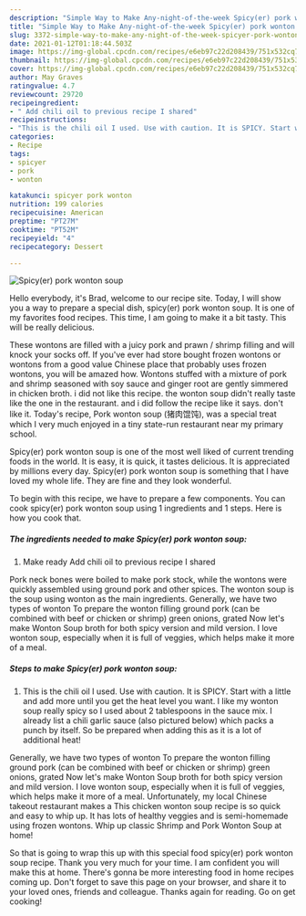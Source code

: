 ```yaml
---
description: "Simple Way to Make Any-night-of-the-week Spicy(er) pork wonton soup"
title: "Simple Way to Make Any-night-of-the-week Spicy(er) pork wonton soup"
slug: 3372-simple-way-to-make-any-night-of-the-week-spicyer-pork-wonton-soup
date: 2021-01-12T01:18:44.503Z
image: https://img-global.cpcdn.com/recipes/e6eb97c22d208439/751x532cq70/spicyer-pork-wonton-soup-recipe-main-photo.jpg
thumbnail: https://img-global.cpcdn.com/recipes/e6eb97c22d208439/751x532cq70/spicyer-pork-wonton-soup-recipe-main-photo.jpg
cover: https://img-global.cpcdn.com/recipes/e6eb97c22d208439/751x532cq70/spicyer-pork-wonton-soup-recipe-main-photo.jpg
author: May Graves
ratingvalue: 4.7
reviewcount: 29720
recipeingredient:
- " Add chili oil to previous recipe I shared"
recipeinstructions:
- "This is the chili oil I used. Use with caution. It is SPICY. Start with a little and add more until you get the heat level you want. I like my wonton soup really spicy so I used about 2 tablespoons in the sauce mix. I already list a chili garlic sauce (also pictured below) which packs a punch by itself. So be prepared when adding this as it is a lot of additional heat!"
categories:
- Recipe
tags:
- spicyer
- pork
- wonton

katakunci: spicyer pork wonton 
nutrition: 199 calories
recipecuisine: American
preptime: "PT27M"
cooktime: "PT52M"
recipeyield: "4"
recipecategory: Dessert

---
```



![Spicy(er) pork wonton soup](https://img-global.cpcdn.com/recipes/e6eb97c22d208439/751x532cq70/spicyer-pork-wonton-soup-recipe-main-photo.jpg)

Hello everybody, it's Brad, welcome to our recipe site. Today, I will show you a way to prepare a special dish, spicy(er) pork wonton soup. It is one of my favorites food recipes. This time, I am going to make it a bit tasty. This will be really delicious.

These wontons are filled with a juicy pork and prawn / shrimp filling and will knock your socks off. If you&#39;ve ever had store bought frozen wontons or wontons from a good value Chinese place that probably uses frozen wontons, you will be amazed how. Wontons stuffed with a mixture of pork and shrimp seasoned with soy sauce and ginger root are gently simmered in chicken broth. i did not like this recipe. the wonton soup didn&#39;t really taste like the one in the restaurant. and i did follow the recipe like it says. don&#39;t like it. Today&#39;s recipe, Pork wonton soup (猪肉馄饨), was a special treat which I very much enjoyed in a tiny state-run restaurant near my primary school.

Spicy(er) pork wonton soup is one of the most well liked of current trending foods in the world. It is easy, it is quick, it tastes delicious. It is appreciated by millions every day. Spicy(er) pork wonton soup is something that I have loved my whole life. They are fine and they look wonderful.


To begin with this recipe, we have to prepare a few components. You can cook spicy(er) pork wonton soup using 1 ingredients and 1 steps. Here is how you cook that.

<!--inarticleads1-->

##### The ingredients needed to make Spicy(er) pork wonton soup:

1. Make ready  Add chili oil to previous recipe I shared


Pork neck bones were boiled to make pork stock, while the wontons were quickly assembled using ground pork and other spices. The wonton soup is the soup using wonton as the main ingredients. Generally, we have two types of wonton To prepare the wonton filling ground pork (can be combined with beef or chicken or shrimp) green onions, grated Now let&#39;s make Wonton Soup broth for both spicy version and mild version. I love wonton soup, especially when it is full of veggies, which helps make it more of a meal. 

<!--inarticleads2-->

##### Steps to make Spicy(er) pork wonton soup:

1. This is the chili oil I used. Use with caution. It is SPICY. Start with a little and add more until you get the heat level you want. I like my wonton soup really spicy so I used about 2 tablespoons in the sauce mix. I already list a chili garlic sauce (also pictured below) which packs a punch by itself. So be prepared when adding this as it is a lot of additional heat!


Generally, we have two types of wonton To prepare the wonton filling ground pork (can be combined with beef or chicken or shrimp) green onions, grated Now let&#39;s make Wonton Soup broth for both spicy version and mild version. I love wonton soup, especially when it is full of veggies, which helps make it more of a meal. Unfortunately, my local Chinese takeout restaurant makes a This chicken wonton soup recipe is so quick and easy to whip up. It has lots of healthy veggies and is semi-homemade using frozen wontons. Whip up classic Shrimp and Pork Wonton Soup at home! 

So that is going to wrap this up with this special food spicy(er) pork wonton soup recipe. Thank you very much for your time. I am confident you will make this at home. There's gonna be more interesting food in home recipes coming up. Don't forget to save this page on your browser, and share it to your loved ones, friends and colleague. Thanks again for reading. Go on get cooking!
